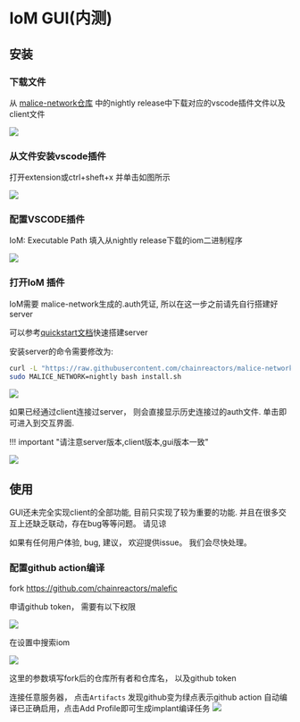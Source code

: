 # IoM GUI(内测)

## 安装

### 下载文件
从 [malice-network仓库](https://github.com/chainreactors/malice-network/releases/tag/nightly) 中的nightly release中下载对应的vscode插件文件以及client文件

![](/wiki/IoM/assets/Pasted%20image%2020250220013427.png)

### 从文件安装vscode插件

打开extension或ctrl+sheft+x 并单击如图所示

![](/wiki/IoM/assets/Pasted%20image%2020250220013640.png)

### 配置VSCODE插件

IoM: Executable Path 填入从nightly release下载的iom二进制程序

![](/wiki/IoM/assets/Pasted%20image%2020250220014015.png)

### 打开IoM 插件

IoM需要 malice-network生成的.auth凭证, 所以在这一步之前请先自行搭建好server

可以参考[quickstart文档](/wiki/IoM/quickstart/#server)快速搭建server

安装server的命令需要修改为:
```bash
curl -L "https://raw.githubusercontent.com/chainreactors/malice-network/master/install.sh" -o install.sh
sudo MALICE_NETWORK=nightly bash install.sh
```

![](/wiki/IoM/assets/Pasted%20image%2020250220014242.png)

如果已经通过client连接过server， 则会直接显示历史连接过的auth文件. 单击即可进入到交互界面. 

!!! important "请注意server版本,client版本,gui版本一致"

![](/wiki/IoM/assets/Pasted%20image%2020250220013750.png)


## 使用


GUI还未完全实现client的全部功能, 目前只实现了较为重要的功能. 并且在很多交互上还缺乏联动，存在bug等等问题。 请见谅

如果有任何用户体验, bug, 建议， 欢迎提供issue。 我们会尽快处理。

### 配置github action编译


fork https://github.com/chainreactors/malefic

申请github token， 需要有以下权限

![](/wiki/IoM/assets/Pasted%20image%2020250220142414.png)

在设置中搜索iom

![](/wiki/IoM/assets/Pasted%20image%2020250220142402.png)


这里的参数填写fork后的仓库所有者和仓库名， 以及github token

连接任意服务器， 点击`Artifacts` 发现github变为绿点表示github action 自动编译已正确启用，点击Add Profile即可生成implant编译任务
![](/wiki/IoM/assets/Pasted%20image%2020250220142736.png)